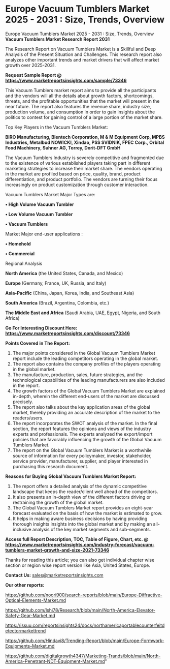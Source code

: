 # Europe Vacuum Tumblers Market 2025 - 2031 : Size, Trends, Overview
Europe Vacuum Tumblers Market 2025 - 2031 : Size, Trends, Overview
<strong>Vacuum Tumblers Market Research Report 2031</strong>

The Research Report on Vacuum Tumblers Market is a Skillful and Deep Analysis of the Present Situation and Challenges. This research report also analyzes other important trends and market drivers that will affect market growth over 2025-2031.

<strong>Request Sample Report @ <a href=https://www.marketreportsinsights.com/sample/73346>https://www.marketreportsinsights.com/sample/73346</a></strong>

This Vacuum Tumblers market report aims to provide all the participants and the vendors will all the details about growth factors, shortcomings, threats, and the profitable opportunities that the market will present in the near future. The report also features the revenue share, industry size, production volume, and consumption in order to gain insights about the politics to contest for gaining control of a large portion of the market share.

Top Key Players in the Vacuum Tumblers Market:

<strong>BIRO Manufacturing, Blentech Corporation, M & M Equipment Corp, MPBS Industries, Metalbud NOWICKI, Xindao, PSS SVIDNIK, FPEC Corp., Orbital Food Machinery, Suhner AG, Torrey, Dorit-DFT GmbH</strong>

The Vacuum Tumblers Industry is severely competitive and fragmented due to the existence of various established players taking part in different marketing strategies to increase their market share. The vendors operating in the market are profiled based on price, quality, brand, product differentiation, and product portfolio. The vendors are turning their focus increasingly on product customization through customer interaction.

Vacuum Tumblers Market Major Types are:

<strong>• High Volume Vacuum Tumbler

• Low Volume Vacuum Tumbler

• Vacuum Tumblers</strong>

Market Major end-user applications :

<strong>• Homehold

• Commercial</strong>

Regional Analysis

</u><strong><b>North America</b></strong> (the United States, Canada, and Mexico)

<strong><b>Europe </b></strong>(Germany, France, UK, Russia, and Italy)

<strong><b>Asia-Pacific</b></strong> (China, Japan, Korea, India, and Southeast Asia)

<strong><b>South America</b></strong> (Brazil, Argentina, Colombia, etc.)

<strong><b>The Middle East and Africa</b></strong> (Saudi Arabia, UAE, Egypt, Nigeria, and South Africa)

<strong>Go For Interesting Discount Here: <a href=https://www.marketreportsinsights.com/discount/73346>https://www.marketreportsinsights.com/discount/73346</a></strong>

<strong>Points Covered in The Report:</strong>
<ol>
  <li>The major points considered in the Global Vacuum Tumblers Market report include the leading competitors operating in the global market.</li>
  <li>The report also contains the company profiles of the players operating in the global market.</li>
  <li>The manufacture, production, sales, future strategies, and the technological capabilities of the leading manufacturers are also included in the report.</li>
  <li>The growth factors of the Global Vacuum Tumblers Market are explained in-depth, wherein the different end-users of the market are discussed precisely.</li>
  <li>The report also talks about the key application areas of the global market, thereby providing an accurate description of the market to the readers/users.</li>
  <li>The report incorporates the SWOT analysis of the market. In the final section, the report features the opinions and views of the industry experts and professionals. The experts analyzed the export/import policies that are favorably influencing the growth of the Global Vacuum Tumblers Market.</li>
  <li>The report on the Global Vacuum Tumblers Market is a worthwhile source of information for every policymaker, investor, stakeholder, service provider, manufacturer, supplier, and player interested in purchasing this research document.</li>
</ol>
<strong>Reasons for Buying Global Vacuum Tumblers Market Report:</strong>

<ol>
  <li>The report offers a detailed analysis of the dynamic competitive landscape that keeps the reader/client well ahead of the competitors.</li>
  <li>It also presents an in-depth view of the different factors driving or restraining the growth of the global market.</li>
  <li>The Global Vacuum Tumblers Market report provides an eight-year forecast evaluated on the basis of how the market is estimated to grow.</li>
  <li>It helps in making aware business decisions by having providing thorough insights insights into the global market and by making an all-inclusive analysis of the key market segments and sub-segments.</li>
</ol>
<strong>Access full Report Description, TOC, Table of Figure, Chart, etc. @ <a href=https://www.marketreportsinsights.com/industry-forecast/vacuum-tumblers-market-growth-and-size-2021-73346>https://www.marketreportsinsights.com/industry-forecast/vacuum-tumblers-market-growth-and-size-2021-73346</a></strong>


Thanks for reading this article; you can also get individual chapter wise section or region wise report version like Asia, United States, Europe.

<strong>Contact Us:</strong>
sales@marketreportsinsights.com

<strong>Our other reports:</strong>

<a href=https://github.com/noori900/search-reports/blob/main/Europe-Diffractive-Optical-Elements-Market.md>https://github.com/noori900/search-reports/blob/main/Europe-Diffractive-Optical-Elements-Market.md</a>

<a href=https://github.com/Ishi78/Research/blob/main/North-America-Elevator-Safety-Gear-Market.md>https://github.com/Ishi78/Research/blob/main/North-America-Elevator-Safety-Gear-Market.md</a>

<a href=https://issuu.com/reportsinsights24/docs/northamericaportablecounterfeitdetectormarkettrend>https://issuu.com/reportsinsights24/docs/northamericaportablecounterfeitdetectormarkettrend</a>

<a href=https://github.com/Hindavi8/Trending-Report/blob/main/Europe-Formwork-Equipments-Market.md>https://github.com/Hindavi8/Trending-Report/blob/main/Europe-Formwork-Equipments-Market.md</a>

<a href=https://github.com/digitalgrowth4347/Marketing-Trands/blob/main/North-America-Penetrant-NDT-Equipment-Market.md>https://github.com/digitalgrowth4347/Marketing-Trands/blob/main/North-America-Penetrant-NDT-Equipment-Market.md</a>"
